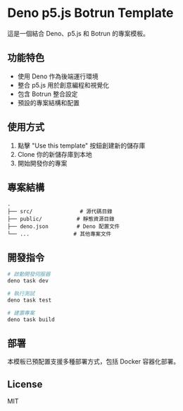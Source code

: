 # Deno p5.js Botrun Template

這是一個結合 Deno、p5.js 和 Botrun 的專案模板。

## 功能特色

- 使用 Deno 作為後端運行環境
- 整合 p5.js 用於創意編程和視覺化
- 包含 Botrun 整合設定
- 預設的專案結構和配置

## 使用方式

1. 點擊 "Use this template" 按鈕創建新的儲存庫
2. Clone 你的新儲存庫到本地
3. 開始開發你的專案

## 專案結構

```
.
├── src/               # 源代碼目錄
├── public/           # 靜態資源目錄
├── deno.json         # Deno 配置文件
└── ...              # 其他專案文件
```

## 開發指令

```bash
# 啟動開發伺服器
deno task dev

# 執行測試
deno task test

# 建置專案
deno task build
```

## 部署

本模板已預配置支援多種部署方式，包括 Docker 容器化部署。

## License

MIT